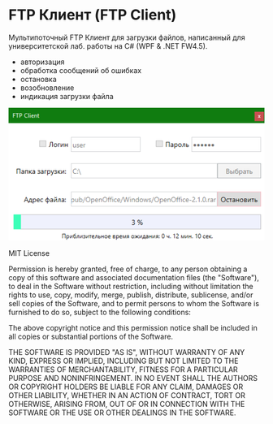 # FTP Клиент (FTP Client)
  
Мультипоточный FTP Клиент для загрузки файлов, написанный для университетской лаб. работы на C# (WPF & .NET FW4.5).
* авторизация   
* обработка сообщений об ошибках  
* остановка  
* возобновление  
* индикация загрузки файла  
  
  
![image](/3.png)


MIT License

Permission is hereby granted, free of charge, to any person obtaining a copy of this software and associated documentation files (the "Software"), to deal in the Software without restriction, including without limitation the rights to use, copy, modify, merge, publish, distribute, sublicense, and/or sell copies of the Software, and to permit persons to whom the Software is furnished to do so, subject to the following conditions:

The above copyright notice and this permission notice shall be included in all copies or substantial portions of the Software.

THE SOFTWARE IS PROVIDED "AS IS", WITHOUT WARRANTY OF ANY KIND, EXPRESS OR IMPLIED, INCLUDING BUT NOT LIMITED TO THE WARRANTIES OF MERCHANTABILITY, FITNESS FOR A PARTICULAR PURPOSE AND NONINFRINGEMENT. IN NO EVENT SHALL THE AUTHORS OR COPYRIGHT HOLDERS BE LIABLE FOR ANY CLAIM, DAMAGES OR OTHER LIABILITY, WHETHER IN AN ACTION OF CONTRACT, TORT OR OTHERWISE, ARISING FROM, OUT OF OR IN CONNECTION WITH THE SOFTWARE OR THE USE OR OTHER DEALINGS IN THE SOFTWARE.
